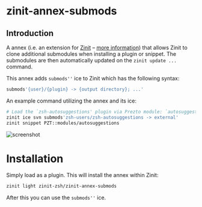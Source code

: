 # zinit-annex-submods

## Introduction

A annex (i.e. an extension for [Zinit](https://github.com/zdharma-continuum/zinit) –
[more information](https://zdharma-continuum.github.io/zinit/wiki/Annexes/))
that allows Zinit to clone additional submodules when installing a plugin or
snippet. The submodules are then automatically updated on the `zinit update ...`
command.

This annex adds `submods''` ice to Zinit which has the following syntax:

```zsh
submods'{user}/{plugin} -> {output directory}; ...'
```

An example command utilizing the annex and its ice:

```zsh
# Load the `zsh-autosuggestions' plugin via Prezto module: `autosuggestions'
zinit ice svn submods'zsh-users/zsh-autosuggestions -> external'
zinit snippet PZT::modules/autosuggestions
```

![screenshot](https://raw.githubusercontent.com/zinit-zsh/zinit-annex-submods/master/images/screenshot.png)

# Installation

Simply load as a plugin. This will install the annex within Zinit:

```zsh
zinit light zinit-zsh/zinit-annex-submods
```

After this you can use the `submods''` ice.
<!-- vim:set tw=85: -->
